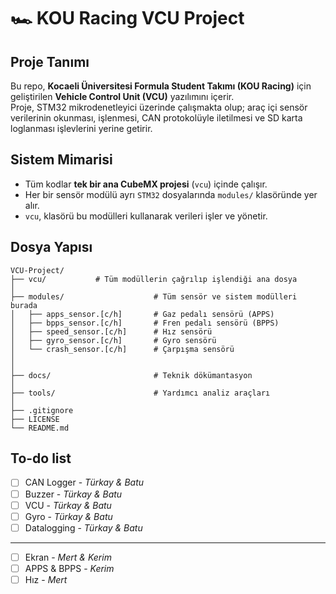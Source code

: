 # 🏎️ KOU Racing VCU Project

## Proje Tanımı

Bu repo, **Kocaeli Üniversitesi Formula Student Takımı (KOU Racing)** için geliştirilen **Vehicle Control Unit (VCU)** yazılımını içerir.  
Proje, STM32 mikrodenetleyici üzerinde çalışmakta olup; araç içi sensör verilerinin okunması, işlenmesi, CAN protokolüyle iletilmesi ve SD karta loglanması işlevlerini yerine getirir.

## Sistem Mimarisi

- Tüm kodlar **tek bir ana CubeMX projesi** (`vcu`) içinde çalışır.
- Her bir sensör modülü ayrı `STM32` dosyalarında `modules/` klasöründe yer alır.
- `vcu`, klasörü bu modülleri kullanarak verileri işler ve yönetir.

## Dosya Yapısı

```plaintext
VCU-Project/
├── vcu/           # Tüm modüllerin çağrılıp işlendiği ana dosya
│
├── modules/                    # Tüm sensör ve sistem modülleri burada
│   ├── apps_sensor.[c/h]       # Gaz pedalı sensörü (APPS)
│   ├── bpps_sensor.[c/h]       # Fren pedalı sensörü (BPPS)
│   ├── speed_sensor.[c/h]      # Hız sensörü
│   ├── gyro_sensor.[c/h]       # Gyro sensörü
│   └── crash_sensor.[c/h]      # Çarpışma sensörü
│   
│
├── docs/                       # Teknik dökümantasyon
│
├── tools/                      # Yardımcı analiz araçları
│
├── .gitignore
├── LICENSE
└── README.md
```

## To-do list

- [ ] CAN Logger - *Türkay & Batu*
- [ ] Buzzer - *Türkay & Batu*
- [ ] VCU - *Türkay & Batu*
- [ ] Gyro - *Türkay & Batu*
- [ ] Datalogging - *Türkay & Batu* 
---
- [ ] Ekran -  *Mert & Kerim*
- [ ] APPS & BPPS - *Kerim*
- [ ] Hız - *Mert*
